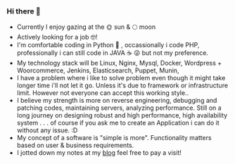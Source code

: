 ### Hi there 👋

- Currently I enjoy gazing at the 🌞 sun & 🌕 moon
- Actively looking for a job 🤓!
- I'm comfortable coding in Python 🐍 , occassionally i code PHP, professionally i can still code in JAVA ☕ 😜 but not my preference.
- My technology stack will be Linux, Nginx, Mysql, Docker, Wordpress + Woorcommerce, Jenkins, Elasticsearch, Puppet, Munin, 
- I have a problem where i like to solve problem even though it might take longer time i'll not let it go. Unless it's due to framework or infrastructure limit. However not everyone can accept this working style..
- I believe my strength is more on reverse engineering, debugging and patching codes, maintaining servers, analyzing performance. Still on a long journey on designing robust and high performance, high availability  system . . . of course if you ask me to create an Application i can do it without any issue. :D
- My concept of a software is "simple is more". Functionality matters based on user & business requirements.
- I jotted down my notes at my [blog](https://ubuntuanakramli.blogspot.com/) feel free to pay a visit!
